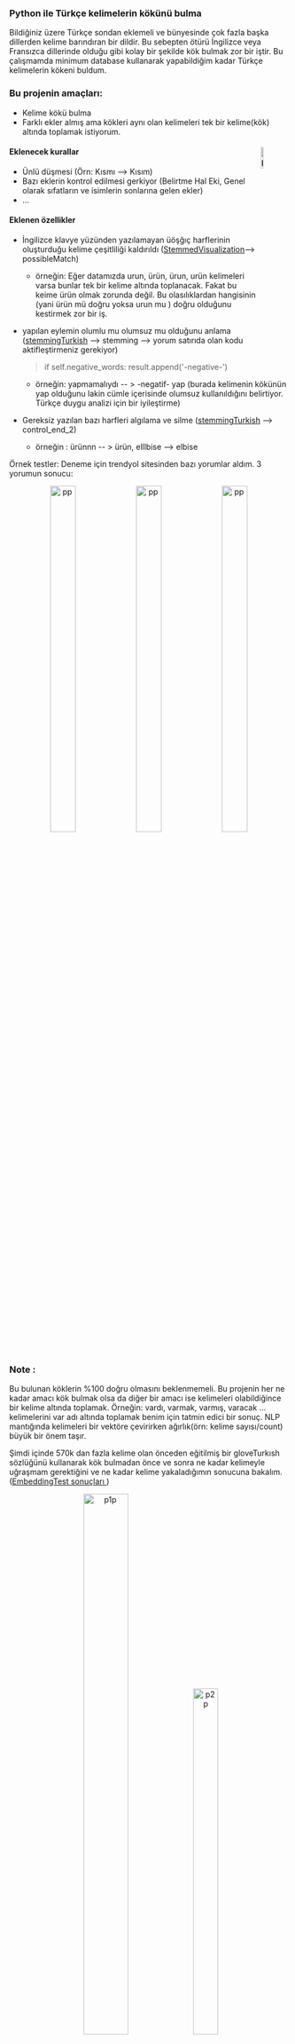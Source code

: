 ### Python ile Türkçe kelimelerin kökünü bulma

Bildiğiniz üzere Türkçe sondan eklemeli ve bünyesinde çok fazla başka dillerden kelime barındıran bir dildir. Bu sebepten ötürü İngilizce veya Fransızca dillerinde olduğu gibi kolay bir şekilde kök bulmak zor bir iştir. Bu çalışmamda minimum database kullanarak yapabildiğim kadar Türkçe kelimelerin kökeni buldum. 

### Bu projenin amaçları:
 - Kelime kökü bulma
 - Farklı ekler almış ama kökleri aynı olan kelimeleri tek bir kelime(kök) altında toplamak istiyorum.  

#### Eklenecek kurallar <img src="https://user-images.githubusercontent.com/86206193/233212314-1e7d51e9-d80e-4f13-a260-488a41429156.jpg" alt="pp" width="10%" height="10%" align ='right'/>

- Ünlü düşmesi (Örn: Kısmı --> Kısım)
- Bazı eklerin kontrol edilmesi gerkiyor (Belirtme Hal Eki, Genel olarak sıfatların ve isimlerin sonlarına gelen ekler)
- ...

#### Eklenen özellikler
- İngilizce klavye yüzünden yazılamayan üöşğıç harflerinin oluşturduğu kelime çeşitliliği kaldırıldı ([StemmedVisualization](https://github.com/iskenderaltns/StemmingTurkish/blob/main/StemmedVisualization.ipynb)--> possibleMatch)
  - örneğin: Eğer datamızda urun, ürün, ürun, urün kelimeleri varsa bunlar tek bir kelime altında toplanacak. Fakat bu keime ürün olmak zorunda değil. Bu olasılıklardan hangisinin (yani ürün mü doğru yoksa urun mu ) doğru olduğunu kestirmek zor bir iş. 
- yapılan eylemin olumlu mu olumsuz mu olduğunu anlama ([stemmingTurkish](https://github.com/iskenderaltns/StemmingTurkish/blob/main/stemmingTurkish.py) --> stemming --> yorum satırıda olan kodu aktifleştirmeniz gerekiyor) 

   > if self.negative_words: result.append('-negative-')
  - örneğin: yapmamalıydı -- > -negatif- yap (burada kelimenin kökünün yap olduğunu lakin cümle içerisinde olumsuz kullanıldığını belirtiyor. Türkçe duygu analizi için bir iyileştirme)
 
- Gereksiz yazılan bazı harfleri algılama ve silme ([stemmingTurkish](https://github.com/iskenderaltns/StemmingTurkish/blob/main/stemmingTurkish.py) --> control_end_2)
  - örneğin : ürünnn -- > ürün, elllbise --> elbise
 
 Örnek testler: 
   Deneme için trendyol sitesinden bazı yorumlar aldım. 3 yorumun sonucu: 
   

<p align="center">
  <img src="https://user-images.githubusercontent.com/86206193/233211636-2165fbf1-099c-46a6-9e2f-4a69ffd2838c.png" alt="pp" width="30%" height="40%"/>
  <img src="https://user-images.githubusercontent.com/86206193/233211641-7e860227-3818-4490-a9cd-42590d37f87b.png" alt="pp" width="30%" height="40%"/>
  <img src="https://user-images.githubusercontent.com/86206193/233211643-7c4f5de5-fc15-41f5-895d-e0afefccccde.png"" alt="pp" width="30%" height="40%"/>
</p>
   
### Note :
Bu bulunan köklerin %100 doğru olmasını beklenmemeli. Bu projenin her ne kadar amacı kök bulmak olsa da diğer bir amacı ise kelimeleri olabildiğince bir kelime altında toplamak. 
Örneğin: vardı, varmak, varmış, varacak ... kelimelerini var adı altında toplamak benim için tatmin edici bir sonuç. NLP mantığında kelimeleri bir vektöre çevirirken ağırlık(örn: kelime sayısı/count) büyük bir önem taşır. 

Şimdi içinde 570k dan fazla kelime olan önceden eğitilmiş bir gloveTurkısh sözlüğünü kullanarak kök bulmadan önce ve sonra ne kadar kelimeyle uğraşmam gerektiğini ve ne kadar kelime yakaladığımın sonucuna bakalım. ([EmbeddingTest sonuçları ](https://github.com/iskenderaltns/StemmingTurkish/blob/main/EmbeddingTest.ipynb)) 

<p align="center">
  <img src="https://user-images.githubusercontent.com/86206193/233216130-1ede560b-17e3-4f1e-ba34-75e776231af8.png" alt="p1p" width="40%" height="50%"/>
  <img src="https://user-images.githubusercontent.com/86206193/233216125-fbb14c7f-b657-4b06-a962-a6ad0b4c11ca.png"" alt="p2p" width="30%" height="40%"/>
</p>

Burada gördüğünüz üzere kelimelerin kökeni bulunmadan önce 2808 kelimenin 2717 tanesini yakalayabiliyoruz. 
Kelimelerin kökünü bulduktan sonra ise toplam kelime sayımız 1678 oluyor ve bunlardan 1347 tanesini yakalayabiliyoruz. Sonuç daha da güzel olabilir. Bu testi trendyoldan aldığım 2k'dan fazla ürün yorumlarıyla yaptım. Haliyle eksik veya yanlış yazılmış kelimeler de var. Buradan çıkan sonuç ise bine yakın kelimenin köklerini bularak bunları köklerinin altında topladım. Bu yapacağım eğitimde(train-test) daha hızlı ve daha doğru bir sonuç verebilmesini sağlar. 

şimdi ise bunları WordCloud ile görselleştirelim. Bunu yaparken bazı duraksama kelimelerini (stop words) kaldırdım.
#### ilk olarak stemming yapmadan en sık geçen kelimelere bakalım.
<p align="center">
  <img src="https://user-images.githubusercontent.com/86206193/233217845-bc6fab8f-9a01-4144-9f0e-fdeb2b43a73f.png" alt="p1p" width="45%" height="30%"/>
</p>

Gördüğünüz gibi beğendim, alınmalı vs. kelimeler biraz rahatsız ediyor. 
#### Şimdi ise stemming yaptıktan sonraki en sık geçen kelimelere bakalım. 

<p align="center">
  <img src="https://user-images.githubusercontent.com/86206193/233218574-47bb5d6b-b863-4b2b-b346-0e66afdd517c.png" alt="p1p" width="45%" height="30%"/>
</p>


Öneri: Database biraz daha sıfat ve isim yükleyerek doğruluk oranı arttırılabilir. (Bu sıfat ve isimler daha çok sonunda ek varmış gibi görünenlerden olacak. Örneğin kadın ve sandın kelimeleri, bu kelimeler -dın ile bitiyor. Bilgisayar bunu ise 2.tekil şahıs geçmiş zaman olarak algılıyor. Bu durumda kök olarak -ka ve -san verecek. Fakat datamızda kadın kelimesi olduğu için bunu yapamıyor.)   


